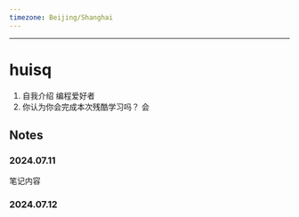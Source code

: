 ```yaml
---
timezone: Beijing/Shanghai
---
```


---

# huisq

1. 自我介绍
编程爱好者
2. 你认为你会完成本次残酷学习吗？
会
## Notes

<!-- Content_START -->

### 2024.07.11

笔记内容

### 2024.07.12

<!-- Content_END -->
